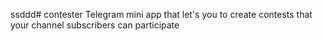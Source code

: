 ssddd# contester
Telegram mini app that let's you to create contests that your channel subscribers can participate
